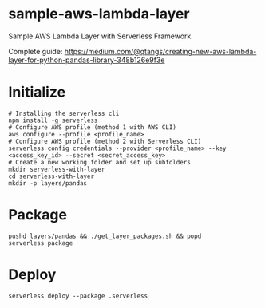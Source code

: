 # sample-aws-lambda-layer
Sample AWS Lambda Layer with Serverless Framework.

Complete guide: https://medium.com/@qtangs/creating-new-aws-lambda-layer-for-python-pandas-library-348b126e9f3e


# Initialize

    # Installing the serverless cli
    npm install -g serverless
    # Configure AWS profile (method 1 with AWS CLI)
    aws configure --profile <profile_name>
    # Configure AWS profile (method 2 with Serverless CLI)
    serverless config credentials --provider <profile_name> --key <access_key_id> --secret <secret_access_key>
    # Create a new working folder and set up subfolders
    mkdir serverless-with-layer
    cd serverless-with-layer
    mkdir -p layers/pandas

# Package

    pushd layers/pandas && ./get_layer_packages.sh && popd
    serverless package

# Deploy

    serverless deploy --package .serverless